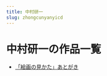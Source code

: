 ```yaml
---
title: 中村研一
slug: zhongcunyanyicd
---
```


# 中村研一の作品一覧

- [「絵画の見かた」あとがき](huihuanojiankataatogakib9)
